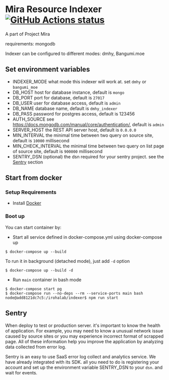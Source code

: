 # Mira Resource Indexer [![GitHub Actions status](https://github.com/irohalab/indexer/workflows/lint-and-unit-test/badge.svg)](https://github.com/irohalab/indexer)

A part of Project Mira

requirements: mongodb

Indexer can be configured to different modes: dmhy, Bangumi.moe

## Set environment variables

- INDEXER_MODE what mode this indexer will work at. set `dmhy` or `bangumi_moe`
- DB_HOST host for database instance, default is `mongo`
- DB_PORT port for database, default is `27017`
- DB_USER user for database access, default is `admin`
- DB_NAME database name, default is `dmhy_indexer`
- DB_PASS password for postgres access, default is 123456
- AUTH_SOURCE see https://docs.mongodb.com/manual/core/authentication/, default is `admin`
- SERVER_HOST the REST API server host, default is `0.0.0.0`
- MIN_INTERVAL the minimal time between two query on source site, default is `10000` millisecond
- MIN_CHECK_INTERVAL the minimal time between two query on list page of source site, default is `900000` millisecond
- SENTRY_DSN (optional) the dsn required for your sentry project. see the [Sentry](#Sentry) section

## Start from docker

### Setup Requirements

* Install [Docker](https://www.docker.com/community-edition#/download)

### Boot up

You can start container by:

- Start all service defined in docker-compose.yml using docker-compose up

```
$ docker-compose up --build
```
To run it in background (detached mode), just add `-d` option
```
$ docker-compose up --build -d
```

- Run `main` container in bash mode

```
$ docker-compose start pg
$ docker-compose run --no-deps --rm --service-ports main bash
node@add8121dc7c5:/irohalab/indexer$ npm run start
```

## Sentry

When deploy to test or production server. it's important to know the health of application. For example, you may need to
 know a unusual network issue caused by source sites or you may experience incorrect format of scrapped page. All of these
 information help you improve the application by analyzing data collected from error log.

Sentry is an easy to use SaaS error log collect and analytics service. We have already integrated with its SDK. all you
 need to do is registering your account and set up the environment variable SENTRY_DSN to your `dsn`. and wait for events.
